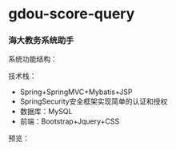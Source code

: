 # gdou-score-query
### 海大教务系统助手
系统功能结构：


技术栈：
+ Spring+SpringMVC+Mybatis+JSP
+ SpringSecurity安全框架实现简单的认证和授权
+ 数据库：MySQL
+ 前端：Bootstrap+Jquery+CSS

预览：

